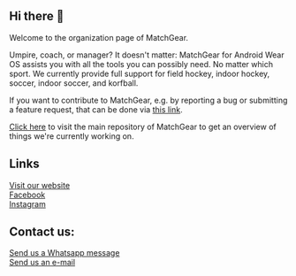 ## Hi there 👋
Welcome to the organization page of MatchGear.

Umpire, coach, or manager? It doesn't matter: MatchGear for Android Wear OS assists you with all the tools you can possibly need. No matter which sport.
We currently provide full support for field hockey, indoor hockey, soccer, indoor soccer, and korfball.

If you want to contribute to MatchGear, e.g. by reporting a bug or submitting a feature request, that can be done via [this link](https://github.com/MatchGear/MatchGear/issues/new/choose).

[Click here](https://github.com/MatchGear/MatchGear) to visit the main repository of MatchGear to get an overview of things we're currently working on.

## Links
[Visit our website](https://www.matchgear.app)  
[Facebook](https://www.matchgear.app/fb)  
[Instagram](https://www.matchgear.app/insta)  

## Contact us:  
[Send us a Whatsapp message](https://www.matchgear.app/wa)  
[Send us an e-mail](mailto:info@matchgear.app)
